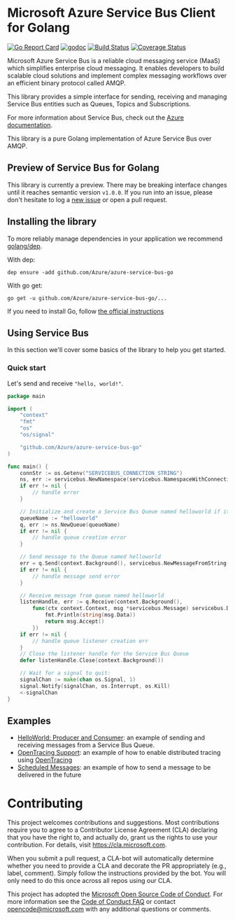 # Microsoft Azure Service Bus Client for Golang
[![Go Report Card](https://goreportcard.com/badge/github.com/Azure/azure-service-bus-go)](https://goreportcard.com/report/github.com/Azure/azure-service-bus-go)
[![godoc](https://godoc.org/github.com/Azure/azure-service-bus-go?status.svg)](https://godoc.org/github.com/Azure/azure-service-bus-go)
[![Build Status](https://travis-ci.org/Azure/azure-service-bus-go.svg?branch=master)](https://travis-ci.org/Azure/azure-service-bus-go)
[![Coverage Status](https://coveralls.io/repos/github/Azure/azure-service-bus-go/badge.svg?branch=master)](https://coveralls.io/github/Azure/azure-service-bus-go?branch=master)

Microsoft Azure Service Bus is a reliable cloud messaging service (MaaS) which simplifies enterprise cloud messaging. It
enables developers to build scalable cloud solutions and implement complex messaging workflows over an efficient binary
protocol called AMQP.

This library provides a simple interface for sending, receiving and managing Service Bus entities such as Queues, Topics
and Subscriptions.

For more information about Service Bus, check out the [Azure documentation](https://azure.microsoft.com/en-us/services/service-bus/).

This library is a pure Golang implementation of Azure Service Bus over AMQP.

## Preview of Service Bus for Golang
This library is currently a preview. There may be breaking interface changes until it reaches semantic version `v1.0.0`. 
If you run into an issue, please don't hesitate to log a 
[new issue](https://github.com/Azure/azure-service-bus-go/issues/new) or open a pull request.

## Installing the library
To more reliably manage dependencies in your application we recommend [golang/dep](https://github.com/golang/dep).

With dep:
```
dep ensure -add github.com/Azure/azure-service-bus-go
```

With go get:
```
go get -u github.com/Azure/azure-service-bus-go/...
```

If you need to install Go, follow [the official instructions](https://golang.org/dl/)

## Using Service Bus
In this section we'll cover some basics of the library to help you get started.

### Quick start
Let's send and receive `"hello, world!"`.
```go
package main

import (
	"context"
	"fmt"
	"os"
	"os/signal"

	"github.com/Azure/azure-service-bus-go"
)

func main() {
	connStr := os.Getenv("SERVICEBUS_CONNECTION_STRING")
	ns, err := servicebus.NewNamespace(servicebus.NamespaceWithConnectionString(connStr))
	if err != nil {
		// handle error
	}

	// Initialize and create a Service Bus Queue named helloworld if it doesn't exist
	queueName := "helloworld"
	q, err := ns.NewQueue(queueName)
	if err != nil {
		// handle queue creation error
	}

	// Send message to the Queue named helloworld
	err = q.Send(context.Background(), servicebus.NewMessageFromString("Hello World!"))
	if err != nil {
		// handle message send error
	}

	// Receive message from queue named helloworld
	listenHandle, err := q.Receive(context.Background(),
		func(ctx context.Context, msg *servicebus.Message) servicebus.DispositionAction {
			fmt.Println(string(msg.Data))
			return msg.Accept()
		})
	if err != nil {
		// handle queue listener creation err
	}
	// Close the listener handle for the Service Bus Queue
	defer listenHandle.Close(context.Background())

	// Wait for a signal to quit:
	signalChan := make(chan os.Signal, 1)
	signal.Notify(signalChan, os.Interrupt, os.Kill)
	<-signalChan
}
```

## Examples
- [HelloWorld: Producer and Consumer](./_examples/helloworld): an example of sending and receiving messages from a 
Service Bus Queue.
- [OpenTracing Support](./_examples/opentracing): an example of how to enable distributed tracing using [OpenTracing](http://opentracing.io)
- [Scheduled Messages](./_examples/scheduledMessage): an example of how to send a message to be delivered in the future

# Contributing

This project welcomes contributions and suggestions.  Most contributions require you to agree to a
Contributor License Agreement (CLA) declaring that you have the right to, and actually do, grant us
the rights to use your contribution. For details, visit https://cla.microsoft.com.

When you submit a pull request, a CLA-bot will automatically determine whether you need to provide
a CLA and decorate the PR appropriately (e.g., label, comment). Simply follow the instructions
provided by the bot. You will only need to do this once across all repos using our CLA.

This project has adopted the [Microsoft Open Source Code of Conduct](https://opensource.microsoft.com/codeofconduct/).
For more information see the [Code of Conduct FAQ](https://opensource.microsoft.com/codeofconduct/faq/) or
contact [opencode@microsoft.com](mailto:opencode@microsoft.com) with any additional questions or comments.
